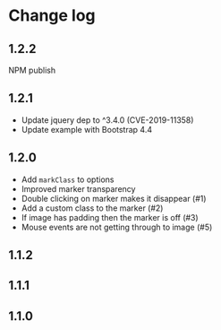 # Change log

## 1.2.2

NPM publish

## 1.2.1

* Update jquery dep to ^3.4.0 (CVE-2019-11358)
* Update example with Bootstrap 4.4

## 1.2.0

* Add `markClass` to options
* Improved marker transparency
* Double clicking on marker makes it disappear (#1)
* Add a custom class to the marker (#2)
* If image has padding then the marker is off (#3)
* Mouse events are not getting through to image (#5)

## 1.1.2

## 1.1.1

## 1.1.0
